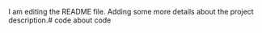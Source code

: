 I am editing the README file. Adding some more details about the project description.# code
about code
